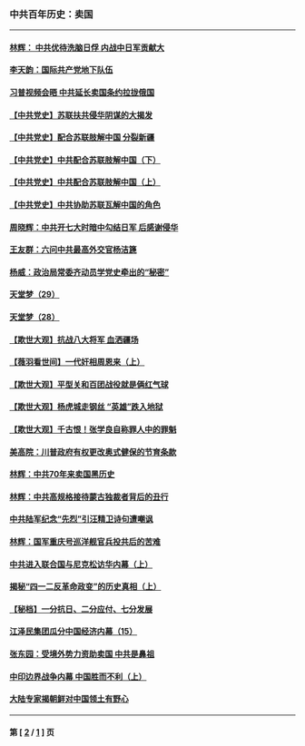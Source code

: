 ### 中共百年历史：卖国
---
#### [林辉： 中共优待洗脑日俘 内战中日军贡献大](../../pages/nf1176117/n13624644.md?07180430) 
#### [李天韵：国际共产党地下队伍](../../pages/nf1176117/n13611808.md?07180430) 
#### [习普视频会晤 中共延长卖国条约拉拢俄国](../../pages/nf1176117/n13060971.md?07180430) 
#### [【中共党史】苏联扶共侵华阴谋的大揭发](../../pages/nf1176117/n13056050.md?07180430) 
#### [【中共党史】配合苏联肢解中国 分裂新疆](../../pages/nf1176117/n13040700.md?07180430) 
#### [【中共党史】中共配合苏联肢解中国（下）](../../pages/nf1176117/n13035660.md?07180430) 
#### [【中共党史】中共配合苏联肢解中国（上）](../../pages/nf1176117/n13030262.md?07180430) 
#### [【中共党史】中共协助苏联瓦解中国的角色](../../pages/nf1176117/n13018109.md?07180430) 
#### [周晓辉：中共开七大时暗中勾结日军 后感谢侵华](../../pages/nf1176117/n12921960.md?07180430) 
#### [王友群：六问中共最高外交官杨洁篪](../../pages/nf1176117/n12836495.md?07180430) 
#### [杨威：政治局常委齐动员学党史牵出的“秘密”](../../pages/nf1176117/n12764642.md?07180430) 
#### [天堂梦（29）](../../pages/nf1176117/n12408465.md?07180430) 
#### [天堂梦（28）](../../pages/nf1176117/n12408309.md?07180430) 
#### [【欺世大观】抗战八大将军 血洒疆场](../../pages/nf1176117/n12357044.md?07180430) 
#### [【薇羽看世间】一代奸相周恩来（上）](../../pages/nf1176117/n12401109.md?07180430) 
#### [【欺世大观】平型关和百团战役就是俩红气球](../../pages/nf1176117/n12359157.md?07180430) 
#### [【欺世大观】杨虎城走钢丝 “英雄”跌入地狱](../../pages/nf1176117/n12358840.md?07180430) 
#### [【欺世大观】千古恨！张学良自称罪人中的罪魁](../../pages/nf1176117/n12358629.md?07180430) 
#### [美高院：川普政府有权更改奥式健保的节育条款](../../pages/nf1176117/n12242171.md?07180430) 
#### [林辉：中共70年来卖国黑历史](../../pages/nf1176117/n11552181.md?07180430) 
#### [林辉：中共高规格接待蒙古独裁者背后的丑行](../../pages/nf1176117/n11225005.md?07180430) 
#### [中共陆军纪念“先烈”引汪精卫诗句遭嘲讽](../../pages/nf1176117/n11153345.md?07180430) 
#### [林辉：国军重庆号巡洋舰官兵投共后的苦难](../../pages/nf1176117/n10997801.md?07180430) 
#### [中共进入联合国与尼克松访华内幕（上）](../../pages/nf1176117/n10138788.md?07180430) 
#### [揭秘“四一二反革命政变”的历史真相（上）](../../pages/nf1176117/n9996650.md?07180430) 
#### [【秘档】一分抗日、二分应付、七分发展](../../pages/nf1176117/n9331484.md?07180430) 
#### [江泽民集团瓜分中国经济内幕（15）](../../pages/nf1176117/n9268584.md?07180430) 
#### [张东园：受境外势力资助卖国 中共是鼻祖](../../pages/nf1176117/n9272480.md?07180430) 
#### [中印边界战争内幕 中国胜而不利（上）](../../pages/nf1176117/n9252458.md?07180430) 
#### [大陆专家揭朝鲜对中国领土有野心](../../pages/nf1176117/n9074056.md?07180430) 

---
#### 第 [ [2](./2.md?07180430) / [1](./1.md?07180430) ] 页
